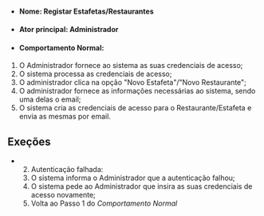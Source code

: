 * #### Nome: Registar Estafetas/Restaurantes  
* #### Ator principal: Administrador
* #### Comportamento Normal:
1. O Administrador fornece ao sistema as suas credenciais de acesso;
2. O sistema processa as credenciais de acesso;
3. O administrador clica na opção "Novo Estafeta"/"Novo Restaurante";
4. O administrador fornece as informações necessárias ao sistema, sendo uma delas o email;
5. O sistema cria as credenciais de acesso para o Restaurante/Estafeta e envia as mesmas por email.
## Exeções  
- 2. Autenticação falhada:
	1. O sistema informa o Administrador que a autenticação falhou;
	2. O sistema pede ao Administrador que insira as suas credenciais de acesso novamente;
	3. Volta ao Passo 1 do _Comportamento Normal_  